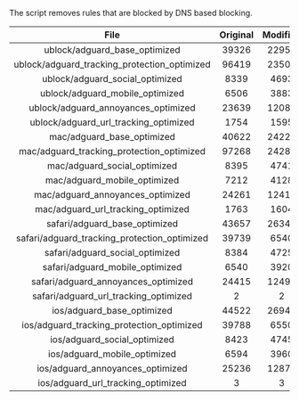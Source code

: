 The script removes rules that are blocked by DNS based blocking.


| File | Original | Modified |
|:----:|:-----:|:-----:|
| ublock/adguard_base_optimized | 39326 | 22958 |
| ublock/adguard_tracking_protection_optimized | 96419 | 23506 |
| ublock/adguard_social_optimized | 8339 | 4693 |
| ublock/adguard_mobile_optimized | 6506 | 3883 |
| ublock/adguard_annoyances_optimized | 23639 | 12083 |
| ublock/adguard_url_tracking_optimized | 1754 | 1595 |
| mac/adguard_base_optimized | 40622 | 24227 |
| mac/adguard_tracking_protection_optimized | 97268 | 24284 |
| mac/adguard_social_optimized | 8395 | 4741 |
| mac/adguard_mobile_optimized | 7212 | 4128 |
| mac/adguard_annoyances_optimized | 24261 | 12415 |
| mac/adguard_url_tracking_optimized | 1763 | 1604 |
| safari/adguard_base_optimized | 43657 | 26347 |
| safari/adguard_tracking_protection_optimized | 39739 | 6540 |
| safari/adguard_social_optimized | 8384 | 4725 |
| safari/adguard_mobile_optimized | 6540 | 3920 |
| safari/adguard_annoyances_optimized | 24415 | 12494 |
| safari/adguard_url_tracking_optimized | 2 | 2 |
| ios/adguard_base_optimized | 44522 | 26946 |
| ios/adguard_tracking_protection_optimized | 39788 | 6550 |
| ios/adguard_social_optimized | 8423 | 4745 |
| ios/adguard_mobile_optimized | 6594 | 3960 |
| ios/adguard_annoyances_optimized | 25236 | 12875 |
| ios/adguard_url_tracking_optimized | 3 | 3 |